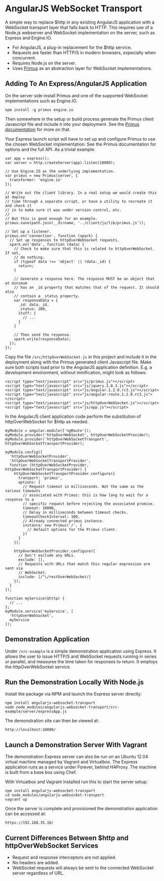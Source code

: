 AngularJS WebSocket Transport
=============================

A simple way to replace $http in any existing AngularJS application with a
WebSocket transport layer that falls back to HTTP. This requires use of a
Node.js webserver and WebSocket implementation on the server, such as Express
and Engine.IO.

  * For AngularJS, a plug-in replacement for the $http service.
  * Requests are faster than HTTP/S in modern browsers, especially when concurrent.
  * Requires Node.js on the server.
  * Uses [Primus][0] as an abstraction layer for WebSocket implementations.

Adding To An Express/AngularJS Application
------------------------------------------

On the server side install Primus and one of the supported WebSocket
implementations such as Engine.IO.

    npm install -g primus engine.io

Then somewhere in the setup or build process generate the Primus client
Javascript file and include it into your deployment. See the
[Primus documentation][0] for more on that.

Your Express launch script will have to set up and configure Primus to use the
chosen WebSocket implementation. See the Primus documentation for options and
the full API. As a trivial example:

```
var app = express();
var server = http.createServer(app).listen(10080);

// Use Engine.IO as the underlying implementation.
var primus = new Primus(server, {
  transformer: 'engine.io'
});

// Write out the client library. In a real setup we would create this at deploy
// time through a separate script, or have a utility to recreate it and check it
// in to make sure it was under version control, etc.
//
// But this is good enough for an example.
primus.save(path.join(__dirname, '../client/js/lib/primus.js'));

// Set up a listener.
primus.on('connection', function (spark) {
  // Set up responses to httpOverWebSocket requests.
  spark.on('data', function (data) {
    // Check to make sure that this is related to httpOverWebSocket. If not,
    // do nothing.
    if (typeof data !== 'object' || !data._id) {
      return;
    }

    // Generate a response here. The response MUST be an object that at minimum
    // has an _id property that matches that of the request. It should also
    // contain a _status property.
    var responseData = {
      _id: data._id,
      _status: 200,
      stuff: {
        // ...
      }
    }

    // Then send the response.
    spark.write(responseData);
  });
});

```

Copy the file `/src/httpOverWebSocket.js` in this project and include it in the
deployment along with the Primus generated client Javascript file. Make sure
both scripts load prior to the AngularJS application definition. E.g. a
development environment, without minification, might look as follows:

```
<script type="text/javascript" src="js/primus.js"></script>
<script type="text/javascript" src="js/jquery.2.0.3.js"></script>
<script type="text/javascript" src="js/angular.1.2.0.rc3.js"></script>
<script type="text/javascript" src="js/angular-route.1.2.0.rc3.js"></script>
<script type="text/javascript" src="js/httpOverWebSocket.js"></script>
<script type="text/javascript" src="js/app.js"></script>
```

In the AngularJS client application code perform the substitution of
httpOverWebSocket for $http as needed.

```
myModule = angular.module(['ngRoute']);
myModule.provider('httpOverWebSocket', httpOverWebSocketProvider);
myModule.provider('httpOverWebSocketTransport', httpOverWebSocketTransportProvider);

myModule.config([
  'httpOverWebSocketProvider',
  'httpOverWebSocketTransportProvider',
  function (httpOverWebSocketProvider, httpOverWebSocketTransportProvider) {
    httpOverWebSocketTransportProvider.configure({
      transport: 'primus',
      options: {
        // Request timeout in milliseconds. Not the same as the various timeouts
        // associated with Primus: this is how long to wait for a response to a
        // specific request before rejecting the associated promise.
        timeout: 10000,
        // Delay in milliseconds between timeout checks.
        timeoutCheckInterval: 100,
        // Already connected primus instance.
        instance: new Primus('/', {
          // Default options for the Primus client.
        })
      }
    });

    httpOverWebSocketProvider.configure({
      // Don't exclude any URLs.
      exclude: [],
      // Requests with URLs that match this regular expression are sent via
      // WebSocket.
      include: [/^\/restOverWebSocket/]
    });
  }
]);

function myService($http) {
  // ...
};
myModule.service('myService', [
  'httpOverWebSocket',
  myService
]);
```

Demonstration Application
-------------------------

Under `/src-example` is a simple demonstration application using Express. It
allows the user to issue HTTP/S and WebSocket requests running in series or
parallel, and measures the time taken for responses to return. It employs the
httpOverWebSocket service.

Run the Demonstration Locally With Node.js
------------------------------------------

Install the package via NPM and launch the Express server directly:

    npm install angularjs-websocket-transport
    node node_modules/angularjs-websocket-transport/src-example/server/expressApp.js

The demonstration site can then be viewed at:

    http://localhost:10080/

Launch a Demonstration Server With Vagrant
------------------------------------------

The demonstration Express server can also be run on an Ubuntu 12.04 virtual
machine managed by Vagrant and Virtualbox. The Express application runs as a
service under Forever, behind HAProxy. The machine is built from a base box
using Chef.

With Virtualbox and Vagrant installed run this to start the server setup:

    npm install angularjs-websocket-transport
    cd node_modules/angularjs-websocket-transport
    vagrant up

Once the server is complete and provisioned the demonstration application can
be accessed at:

    https://192.168.35.10/

[0]: https://github.com/primus/primus

Current Differences Between $http and httpOverWebSocket Services
----------------------------------------------------------------

  * Request and response interceptors are not applied.
  * No headers are added.
  * WebSocket requests will always be sent to the connected WebSocket server regardless of URL.
